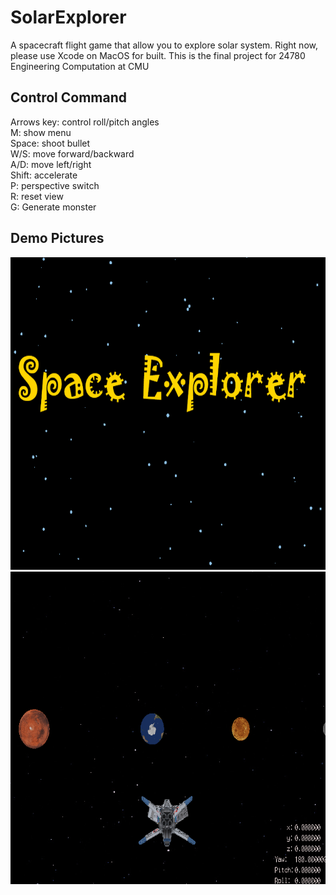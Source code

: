 # SolarExplorer
A spacecraft flight game that allow you to explore solar system. Right now, please use Xcode on MacOS for built. This is the final project for 24780 Engineering Computation at CMU

## Control Command
Arrows key: control roll/pitch angles <br>
M: show menu <br>
Space: shoot bullet <br>
W/S: move forward/backward <br>
A/D: move left/right <br>
Shift: accelerate <br>
P: perspective switch <br>
R: reset view <br>
G: Generate monster <br>

## Demo Pictures
<img src="pics/intro.png"  width="700" height="500">
<img src="pics/game.png"  width="700" height="500">

